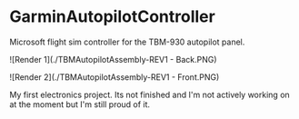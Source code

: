 # GarminAutopilotController
Microsoft flight sim controller for the TBM-930 autopilot panel.

![Render 1](./TBMAutopilotAssembly-REV1 - Back.PNG)


![Render 2](./TBMAutopilotAssembly-REV1 - Front.PNG)

My first electronics project. Its not finished and I'm not actively working on at the moment but I'm still proud of it.
